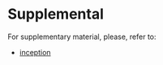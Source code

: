 # Supplemental
For supplementary material, please, refer to:
* [inception](https://github.com/nbrito/research/tree/master/inception)
